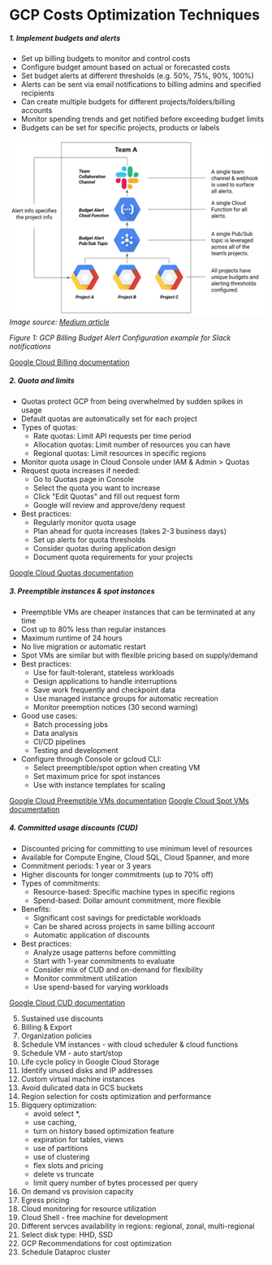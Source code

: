 # GCP Costs Optimization Techniques

##### 1. Implement budgets and alerts
   - Set up billing budgets to monitor and control costs
   - Configure budget amount based on actual or forecasted costs
   - Set budget alerts at different thresholds (e.g. 50%, 75%, 90%, 100%)
   - Alerts can be sent via email notifications to billing admins and specified recipients
   - Can create multiple budgets for different projects/folders/billing accounts
   - Monitor spending trends and get notified before exceeding budget limits
   - Budgets can be set for specific projects, products or labels

   ![GCP Billing Budget Alert Configuration showing options to set budget amount, budget alerts thresholds, and notification recipients](images/budgets_alerts.png)
   *Image source: [Medium article](https://medium.com/google-cloud/how-to-set-up-budget-alerts-in-google-cloud-platform-gcp-94128044834f)*
   
   *Figure 1: GCP Billing Budget Alert Configuration example for Slack notifications*

   [Google Cloud Billing documentation](https://cloud.google.com/billing/docs/how-to/budgets)

##### 2. Quota and limits
   - Quotas protect GCP from being overwhelmed by sudden spikes in usage
   - Default quotas are automatically set for each project
   - Types of quotas:
     - Rate quotas: Limit API requests per time period
     - Allocation quotas: Limit number of resources you can have
     - Regional quotas: Limit resources in specific regions
   - Monitor quota usage in Cloud Console under IAM & Admin > Quotas
   - Request quota increases if needed:
     - Go to Quotas page in Console
     - Select the quota you want to increase
     - Click "Edit Quotas" and fill out request form
     - Google will review and approve/deny request
   - Best practices:
     - Regularly monitor quota usage
     - Plan ahead for quota increases (takes 2-3 business days)
     - Set up alerts for quota thresholds
     - Consider quotas during application design
     - Document quota requirements for your projects

   [Google Cloud Quotas documentation](https://cloud.google.com/compute/quotas-limits)


##### 3. Preemptible instances & spot instances
   - Preemptible VMs are cheaper instances that can be terminated at any time
   - Cost up to 80% less than regular instances
   - Maximum runtime of 24 hours
   - No live migration or automatic restart
   - Spot VMs are similar but with flexible pricing based on supply/demand
   - Best practices:
     - Use for fault-tolerant, stateless workloads
     - Design applications to handle interruptions
     - Save work frequently and checkpoint data
     - Use managed instance groups for automatic recreation
     - Monitor preemption notices (30 second warning)
   - Good use cases:
     - Batch processing jobs
     - Data analysis
     - CI/CD pipelines
     - Testing and development
   - Configure through Console or gcloud CLI:
     - Select preemptible/spot option when creating VM
     - Set maximum price for spot instances
     - Use with instance templates for scaling

   [Google Cloud Preemptible VMs documentation](https://cloud.google.com/compute/docs/instances/preemptible)
   [Google Cloud Spot VMs documentation](https://cloud.google.com/compute/docs/instances/spot)

   
##### 4. Committed usage discounts (CUD)
   - Discounted pricing for committing to use minimum level of resources
   - Available for Compute Engine, Cloud SQL, Cloud Spanner, and more
   - Commitment periods: 1 year or 3 years
   - Higher discounts for longer commitments (up to 70% off)
   - Types of commitments:
     - Resource-based: Specific machine types in specific regions
     - Spend-based: Dollar amount commitment, more flexible
   - Benefits:
     - Significant cost savings for predictable workloads
     - Can be shared across projects in same billing account
     - Automatic application of discounts
   - Best practices:
     - Analyze usage patterns before committing
     - Start with 1-year commitments to evaluate
     - Consider mix of CUD and on-demand for flexibility
     - Monitor commitment utilization
     - Use spend-based for varying workloads

   [Google Cloud CUD documentation](https://cloud.google.com/compute/docs/instances/signing-up-committed-use-discounts)

5. Sustained use discounts
6. Billing & Export
7. Organization policies
8. Schedule VM instances - with cloud scheduler & cloud functions
9. Schedule VM - auto start/stop
10. Life cycle policy in Google Cloud Storage
11. Identify unused disks and IP addresses
12. Custom virtual machine instances
13. Avoid dulicated data in GCS buckets
14. Region selection for costs optimization and performance
15. Bigquery optimization: 
    - avoid select *, 
    - use caching, 
    - turn on history based optimization feature
    - expiration for tables, views
    - use of partitions
    - use of clustering
    - flex slots and pricing
    - delete vs truncate
    - limit query number of bytes processed per query
16. On demand vs provision capacity
17. Egress pricing
18. Cloud monitoring for resource utilization
19. Cloud Shell - free machine for development
20. Different servces availability in regions: regional, zonal, multi-regional
21. Select disk type: HHD, SSD
22. GCP Recommendations for cost optimization
23. Schedule Dataproc cluster